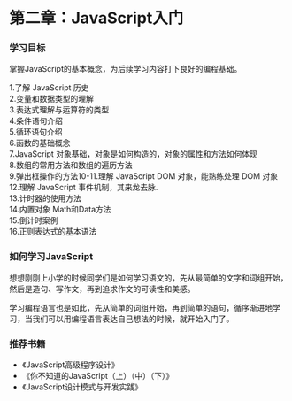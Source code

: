 # 第二章：JavaScript入门

### 学习目标

掌握JavaScript的基本概念，为后续学习内容打下良好的编程基础。

1.了解 JavaScript 历史<br>2.变量和数据类型的理解<br>3.表达式理解与运算符的类型<br>4.条件语句介绍<br>5.循环语句介绍<br>6.函数的基础概念<br>7.JavaScript 对象基础，对象是如何构造的，对象的属性和方法如何体现 <br>8.数组的常用方法和数组的遍历方法<br>9.弹出框操作的方法10-11.理解 JavaScript DOM 对象，能熟练处理 DOM 对象<br>12.理解 JavaScript 事件机制，其来龙去脉. <br>13.计时器的使用方法<br>14.内置对象 Math和Data方法<br>15.倒计时案例<br>16.正则表达式的基本语法

### 如何学习JavaScript

想想刚刚上小学的时候同学们是如何学习语文的，先从最简单的文字和词组开始，然后是造句、写作文，再到追求作文的可读性和美感。

学习编程语言也是如此，先从简单的词组开始，再到简单的语句，循序渐进地学习，当我们可以用编程语言表达自己想法的时候，就开始入门了。

### 推荐书籍

* 《JavaScript高级程序设计》
* 《你不知道的JavaScript（上）（中）（下）》
* 《JavaScript设计模式与开发实践》